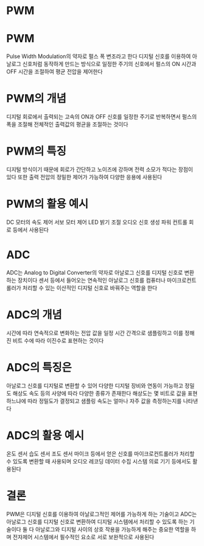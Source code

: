 # PWM

# PWM
Pulse Width Modulation의 약자로 펄스 폭 변조라고 한다
디지털 신호를 이용하여 아날로그 신호처럼 동작하게 만드는 방식으로 일정한 주기의 신호에서 펄스의 ON 시간과 OFF 시간을 조절하여 평균 전압을 제어한다

# PWM의 개념
디지털 회로에서 출력되는 고속의 ON과 OFF 신호를 일정한 주기로 반복하면서 펄스의 폭을 조절해 전체적인 출력값의 평균을 조절하는 것이다

# PWM의 특징
디지털 방식이기 때문에 회로가 간단하고 노이즈에 강하며 전력 소모가 적다는 장점이 있다
또한 출력 전압의 정밀한 제어가 가능하여 다양한 응용에 사용된다

# PWM의 활용 예시
DC 모터의 속도 제어 서보 모터 제어 LED 밝기 조절 오디오 신호 생성 파워 컨트롤 회로 등에서 사용된다

# ADC
ADC는 Analog to Digital Converter의 약자로 아날로그 신호를 디지털 신호로 변환하는 장치이다
센서 등에서 들어오는 연속적인 아날로그 신호를 컴퓨터나 마이크로컨트롤러가 처리할 수 있는 이산적인 디지털 신호로 바꿔주는 역할을 한다

# ADC의 개념
시간에 따라 연속적으로 변화하는 전압 값을 일정 시간 간격으로 샘플링하고 이를 정해진 비트 수에 따라 이진수로 표현하는 것이다

# ADC의 특징은 
아날로그 신호를 디지털로 변환할 수 있어 다양한 디지털 장비와 연동이 가능하고 정밀도 해상도 속도 등의 사양에 따라 다양한 종류가 존재한다
해상도는 몇 비트로 값을 표현하느냐에 따라 정밀도가 결정되고 샘플링 속도는 얼마나 자주 값을 측정하는지를 나타낸다

# ADC의 활용 예시
온도 센서 습도 센서 조도 센서 마이크 등에서 얻은 신호를 마이크로컨트롤러가 처리할 수 있도록 변환할 때 사용되며 오디오 레코딩 데이터 수집 시스템 의료 기기 등에서도 활용된다

# 결론
PWM은 디지털 신호를 이용하여 아날로그적인 제어를 가능하게 하는 기술이고 ADC는 아날로그 신호를 디지털 신호로 변환하여 디지털 시스템에서 처리할 수 있도록 하는 기술이다
둘 다 아날로그와 디지털 사이의 상호 작용을 가능하게 해주는 중요한 역할을 하며 전자제어 시스템에서 필수적인 요소로 서로 보완적으로 사용된다
